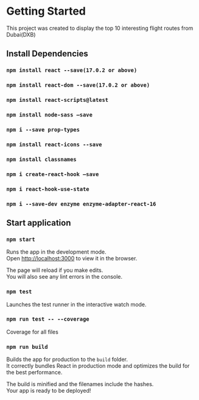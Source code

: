 # Getting Started

This project was created to display the top 10 interesting flight routes from Dubai(DXB)
## Install Dependencies

### `npm install react --save(17.0.2 or above)`

### `npm install react-dom --save(17.0.2 or above)`

### `npm install react-scripts@latest`

### `npm install node-sass —save`

### `npm i --save prop-types`

### `npm install react-icons --save`

### `npm install classnames`

### `npm i create-react-hook —save`

### `npm i react-hook-use-state`

### `npm i --save-dev enzyme enzyme-adapter-react-16`


## Start application

### `npm start`

Runs the app in the development mode.\
Open [http://localhost:3000](http://localhost:3000) to view it in the browser.

The page will reload if you make edits.\
You will also see any lint errors in the console.

### `npm test`

Launches the test runner in the interactive watch mode.

### `npm run test -- --coverage`

Coverage for all files

### `npm run build`

Builds the app for production to the `build` folder.\
It correctly bundles React in production mode and optimizes the build for the best performance.

The build is minified and the filenames include the hashes.\
Your app is ready to be deployed!
